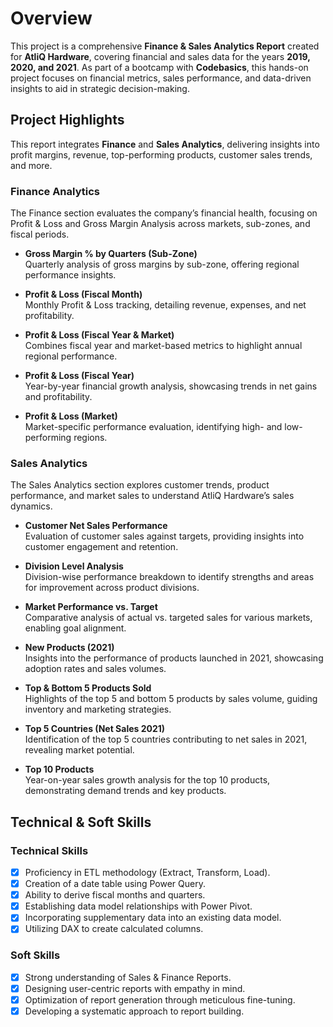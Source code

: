 # Overview  
This project is a comprehensive **Finance & Sales Analytics Report** created for **AtliQ Hardware**, covering financial and sales data for the years **2019, 2020, and 2021**. As part of a bootcamp with **Codebasics**, this hands-on project focuses on financial metrics, sales performance, and data-driven insights to aid in strategic decision-making.

## Project Highlights  
This report integrates **Finance** and **Sales Analytics**, delivering insights into profit margins, revenue, top-performing products, customer sales trends, and more.

### **Finance Analytics**  
The Finance section evaluates the company’s financial health, focusing on Profit & Loss and Gross Margin Analysis across markets, sub-zones, and fiscal periods.

- **Gross Margin % by Quarters (Sub-Zone)**  
  Quarterly analysis of gross margins by sub-zone, offering regional performance insights.  

- **Profit & Loss (Fiscal Month)**  
  Monthly Profit & Loss tracking, detailing revenue, expenses, and net profitability.  

- **Profit & Loss (Fiscal Year & Market)**  
  Combines fiscal year and market-based metrics to highlight annual regional performance.  

- **Profit & Loss (Fiscal Year)**  
  Year-by-year financial growth analysis, showcasing trends in net gains and profitability.  

- **Profit & Loss (Market)**  
  Market-specific performance evaluation, identifying high- and low-performing regions.  

### **Sales Analytics**  
The Sales Analytics section explores customer trends, product performance, and market sales to understand AtliQ Hardware’s sales dynamics.  

- **Customer Net Sales Performance**  
  Evaluation of customer sales against targets, providing insights into customer engagement and retention.  

- **Division Level Analysis**  
  Division-wise performance breakdown to identify strengths and areas for improvement across product divisions.  

- **Market Performance vs. Target**  
  Comparative analysis of actual vs. targeted sales for various markets, enabling goal alignment.  

- **New Products (2021)**  
  Insights into the performance of products launched in 2021, showcasing adoption rates and sales volumes.  

- **Top & Bottom 5 Products Sold**  
  Highlights of the top 5 and bottom 5 products by sales volume, guiding inventory and marketing strategies.  

- **Top 5 Countries (Net Sales 2021)**  
  Identification of the top 5 countries contributing to net sales in 2021, revealing market potential.  

- **Top 10 Products**  
  Year-on-year sales growth analysis for the top 10 products, demonstrating demand trends and key products.  

## Technical & Soft Skills  

### **Technical Skills**  
- [x] Proficiency in ETL methodology (Extract, Transform, Load).  
- [x] Creation of a date table using Power Query.  
- [x] Ability to derive fiscal months and quarters.  
- [x] Establishing data model relationships with Power Pivot.  
- [x] Incorporating supplementary data into an existing data model.  
- [x] Utilizing DAX to create calculated columns.  

### **Soft Skills**  
- [x] Strong understanding of Sales & Finance Reports.  
- [x] Designing user-centric reports with empathy in mind.  
- [x] Optimization of report generation through meticulous fine-tuning.  
- [x] Developing a systematic approach to report building.
